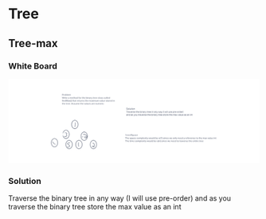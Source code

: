 # Tree

## Tree-max

### White Board

![Whiteboard](Untitled%20(1).png)

### Solution

Traverse the binary tree in any way (I will use pre-order) and as you traverse the binary tree store the max value as an int
